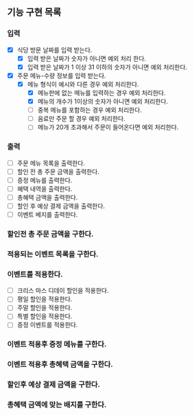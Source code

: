 ## 기능 구현 목록

### 입력

- [x] 식당 방문 날짜를 입력 받는다.
    - [x] 입력 받은 날짜가 숫자가 아니면 예외 처리 한다.
    - [x] 입력 받은 날짜가 1 이상 31 이하의 숫자가 아니면 예외 처리한다.
- [x] 주문 메뉴-수량 정보를 입력 받는다.
  - [x] 메뉴 형식이 예시와 다른 경우 예외 처리한다.
    - [x] 메뉴판에 없는 메뉴를 입력하는 경우 예외 처리한다.
    - [x] 메뉴의 개수가 1이상의 숫자가 아니면 예외 처리한다.
    - [ ] 중복 메뉴를 포함하는 경우 예외 처리한다.
    - [ ] 음료만 주문 할 경우 예외 처리한다.
    - [ ] 메뉴가 20개 초과해서 주문이 들어온다면 예외 처리한다.

### 출력

- [ ] 주문 메뉴 목록을 출력한다.
- [ ] 할인 전 총 주문 금액을 출력한다.
- [ ] 증정 메뉴를 출력한다.
- [ ] 혜택 내역을 출력한다.
- [ ] 총혜택 금액을 출력한다.
- [ ] 할인 후 예상 결제 금액을 출력한다.
- [ ] 이벤트 베지를 출력한다.

### 할인전 총 주문 금액을 구한다.

### 적용되는 이벤트 목록을 구한다.

### 이벤트를 적용한다.

- [ ] 크리스 마스 디데이 할인을 적용한다.
- [ ] 평일 할인을 적용한다.
- [ ] 주말 할인을 적용한다.
- [ ] 특별 할인을 적용한다.
- [ ] 증정 이벤트를 적용한다.

### 이벤트 적용후 증정 메뉴를 구한다.

### 이벤트 적용후 총혜택 금액을 구한다.

### 할인후 예상 결제 금액을 구한다.

### 총혜택 금액에 맞는 배지를 구한다.

